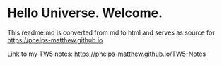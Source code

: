 # Hello Universe. Welcome.

This readme.md is converted from md to html and serves as source for https://phelps-matthew.github.io

Link to my TW5 notes: https://phelps-matthew.github.io/TW5-Notes
